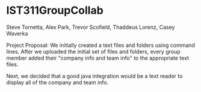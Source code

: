 # IST311GroupCollab
Steve Tornetta, Alex Park, Trevor Scofield, Thaddeus Lorenz, Casey Waverka

Project Proposal:
  We initially created a text files and folders using command lines. After we uploaded the initial set of files and folders, every group member added their "company info and team info" to the appropriate text files.

  Next, we decided that a good java integration would be a text reader to display all of the company and team info. 
